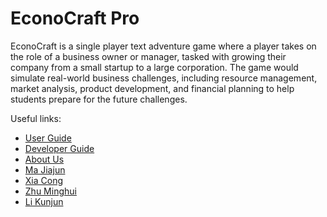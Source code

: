 # EconoCraft Pro

EconoCraft is a single player text adventure game where a player takes on the role of a business owner or manager,
tasked with growing their company from a small startup to a large corporation. The game would simulate real-world
business challenges, including resource management, market analysis, product development, and financial planning to 
help students prepare for the future challenges.

Useful links:
* [User Guide](UserGuide.md)
* [Developer Guide](DeveloperGuide.md)
* [About Us](AboutUs.md)
* [Ma Jiajun](team/jamarcus111.md)
* [Xia Cong](team/cxia17.md)
* [Zhu Minghui](team/zminghuiz.md)
* [Li Kunjun](team/stargazerx0.md)
